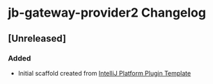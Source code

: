 <!-- Keep a Changelog guide -> https://keepachangelog.com -->

# jb-gateway-provider2 Changelog

## [Unreleased]
### Added
- Initial scaffold created from [IntelliJ Platform Plugin Template](https://github.com/JetBrains/intellij-platform-plugin-template)
